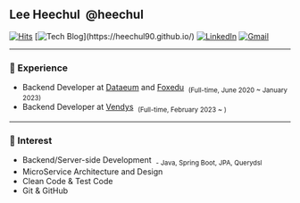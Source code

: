 ## Lee Heechul &nbsp;@heechul
[![Hits](https://hits.seeyoufarm.com/api/count/incr/badge.svg?url=https%3A%2F%2Fgithub.com%2Fheechul90&count_bg=%23D4EB4A&title_bg=%23555555&icon=&icon_color=%23E7E7E7&title=hits&edge_flat=false)](https://hits.seeyoufarm.com)
[![Tech Blog](http://img.shields.io/badge/-Tech%20blog-black?style=flat-round&logo=github&link=[https://heechul90.github.io/](https://heechul90.github.io/))](https://heechul90.github.io/)
[![LinkedIn](https://img.shields.io/badge/LinkedIn-0077b5?style=flat-round&logo=linkedin&logoColor=white)](https://www.linkedin.com/in/heechul-lee/)
[![Gmail](https://img.shields.io/badge/Gmail-d14836?style=flat-round&logo=Gmail&logoColor=white&link=mailto:leedaeun.dev@gmail.com)](mailto:heechul4296@gmail.com)

---

### 💎 Experience
- Backend Developer at [Dataeum](http://dataeum.kr/index.do) and [Foxedu](https://foxedu.kr/)&nbsp;&nbsp;<sub>(Full-time, June 2020 ~ January 2023)</sub>
- Backend Developer at [Vendys]()&nbsp;&nbsp;<sub>(Full-time, February 2023 ~ )</sub>

---

### 🎈 Interest
- Backend/Server-side Development &nbsp;<sub>- Java, Spring Boot, JPA, Querydsl</sub>
- MicroService Architecture and Design
- Clean Code & Test Code
- Git & GitHub

<!--
**da-nyee/da-nyee** is a ✨ _special_ ✨ repository because its `README.md` (this file) appears on your GitHub profile.

Here are some ideas to get you started:

- 🔭 I’m currently working on ...
- 🌱 I’m currently learning ...
- 👯 I’m looking to collaborate on ...
- 🤔 I’m looking for help with ...
- 💬 Ask me about ...
- 📫 How to reach me: ...
- 😄 Pronouns: ...
- ⚡ Fun fact: ...
-->

<!--
![Anurag's github stats](https://github-readme-stats.vercel.app/api?username=heechul90&show_icons=true&theme=)![Top Langs](https://github-readme-stats.vercel.app/api/top-langs/?username=heechul90&layout=compact)
-->
